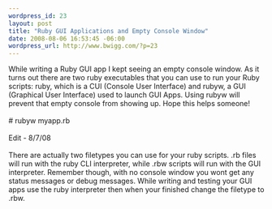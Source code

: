 ```yaml
--- 
wordpress_id: 23
layout: post
title: "Ruby GUI Applications and Empty Console Window"
date: 2008-08-06 16:53:45 -06:00
wordpress_url: http://www.bwigg.com/?p=23
---
```

While writing a Ruby GUI app I kept seeing an empty console window. As it turns out there are two ruby executables that you can use to run your Ruby scripts: ruby, which is a CUI (Console User Interface) and rubyw, a GUI (Graphical User Interface) used to launch GUI Apps. Using rubyw will prevent that empty console from showing up. Hope this helps someone!<br /><br /># rubyw myapp.rb<br /><br />Edit - 8/7/08<br /><br />There are actually two filetypes you can use for your ruby scripts. .rb files will run with the ruby CLI interpreter, while .rbw scripts will run with the GUI interpreter. Remember though, with no console window you wont get any status messages or debug messages. While writing and testing your GUI apps use the ruby interpreter then when your finished change the filetype to .rbw.<br />
